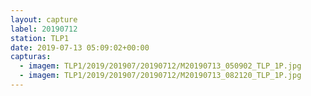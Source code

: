 ```yaml
---
layout: capture
label: 20190712
station: TLP1
date: 2019-07-13 05:09:02+00:00
capturas:
  - imagem: TLP1/2019/201907/20190712/M20190713_050902_TLP_1P.jpg
  - imagem: TLP1/2019/201907/20190712/M20190713_082120_TLP_1P.jpg
---
```

